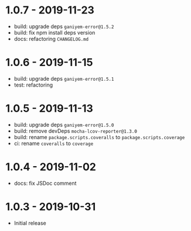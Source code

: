 # 1.0.7 - 2019-11-23

- build: upgrade deps `ganiyem-error@1.5.2`
- build: fix npm install deps version
- docs: refactoring `CHANGELOG.md`

# 1.0.6 - 2019-11-15

- build: upgrade deps `ganiyem-error@1.5.1`
- test: refactoring

# 1.0.5 - 2019-11-13

- build: upgrade deps `ganiyem-error@1.5.0`
- build: remove devDeps `mocha-lcov-reporter@1.3.0`
- build: rename `package.scripts.coveralls` to `package.scripts.coverage`
- ci: rename `coveralls` to `coverage`

# 1.0.4 - 2019-11-02

- docs: fix JSDoc comment

# 1.0.3 - 2019-10-31

- Initial release